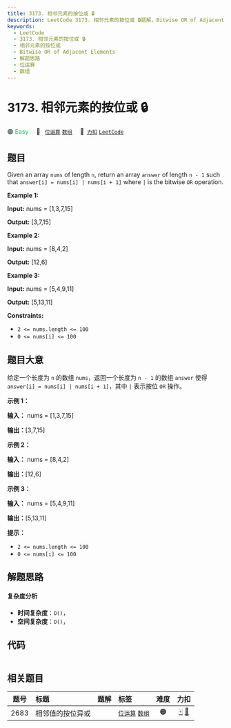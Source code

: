 ```yaml
---
title: 3173. 相邻元素的按位或 🔒
description: LeetCode 3173. 相邻元素的按位或 🔒题解，Bitwise OR of Adjacent Elements，包含解题思路、复杂度分析以及完整的 JavaScript 代码实现。
keywords:
  - LeetCode
  - 3173. 相邻元素的按位或 🔒
  - 相邻元素的按位或
  - Bitwise OR of Adjacent Elements
  - 解题思路
  - 位运算
  - 数组
---
```


# 3173. 相邻元素的按位或 🔒

🟢 <font color=#15bd66>Easy</font>&emsp; 🔖&ensp; [`位运算`](/tag/bit-manipulation.md) [`数组`](/tag/array.md)&emsp; 🔗&ensp;[`力扣`](https://leetcode.cn/problems/bitwise-or-of-adjacent-elements) [`LeetCode`](https://leetcode.com/problems/bitwise-or-of-adjacent-elements)

## 题目

Given an array `nums` of length `n`, return an array `answer` of length `n - 1` such that `answer[i] = nums[i] | nums[i + 1]` where `|` is the bitwise `OR` operation.



**Example 1:**

**Input:** nums = [1,3,7,15]

**Output:** [3,7,15]

**Example 2:**

**Input:** nums = [8,4,2]

**Output:** [12,6]

**Example 3:**

**Input:** nums = [5,4,9,11]

**Output:** [5,13,11]



**Constraints:**

  * `2 <= nums.length <= 100`
  * `0 <= nums[i] <= 100`


## 题目大意

给定一个长度为 `n` 的数组 `nums`，返回一个长度为 `n - 1` 的数组 `answer` 使得 `answer[i] = nums[i] | nums[i + 1]`，其中 `|` 表示按位 `OR` 操作。



**示例 1：**

**输入：** nums = [1,3,7,15]

**输出：**[3,7,15]



**示例 2：**

**输入：** nums = [8,4,2]

**输出：**[12,6]



**示例 3：**

**输入：** nums = [5,4,9,11]

**输出：**[5,13,11]



**提示：**

  * `2 <= nums.length <= 100`
  * `0 <= nums[i] <= 100`


## 解题思路

#### 复杂度分析

- **时间复杂度**：`O()`，
- **空间复杂度**：`O()`，

## 代码

```javascript

```

## 相关题目

<!-- prettier-ignore -->
| 题号 | 标题 | 题解 | 标签 | 难度 | 力扣 |
| :------: | :------ | :------: | :------ | :------: | :------: |
| 2683 | 相邻值的按位异或 |  |  [`位运算`](/tag/bit-manipulation.md) [`数组`](/tag/array.md) | 🟠 | [🀄️](https://leetcode.cn/problems/neighboring-bitwise-xor) [🔗](https://leetcode.com/problems/neighboring-bitwise-xor) |